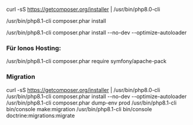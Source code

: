 curl -sS https://getcomposer.org/installer | /usr/bin/php8.0-cli

/usr/bin/php8.1-cli composer.phar install

/usr/bin/php8.1-cli composer.phar install --no-dev --optimize-autoloader


### Für Ionos Hosting:

/usr/bin/php8.1-cli composer.phar require symfony/apache-pack


### Migration
curl -sS https://getcomposer.org/installer | /usr/bin/php8.0-cli
/usr/bin/php8.1-cli composer.phar install --no-dev --optimize-autoloader
/usr/bin/php8.1-cli composer.phar dump-env prod
/usr/bin/php8.1-cli bin/console make:migration
/usr/bin/php8.1-cli bin/console doctrine:migrations:migrate